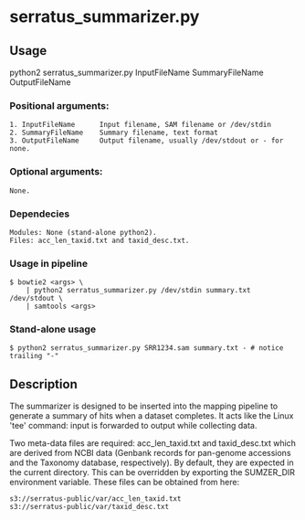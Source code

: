 # serratus_summarizer.py

## Usage

python2 serratus_summarizer.py InputFileName SummaryFileName OutputFileName
    
### Positional arguments:
    1. InputFileName      Input filename, SAM filename or /dev/stdin
    2. SummaryFileName    Summary filename, text format
    3. OutputFileName     Output filename, usually /dev/stdout or - for none.
    
### Optional arguments:
    None.
    
### Dependecies
    Modules: None (stand-alone python2).
	Files: acc_len_taxid.txt and taxid_desc.txt.

### Usage in pipeline

    $ bowtie2 <args> \
        | python2 serratus_summarizer.py /dev/stdin summary.txt /dev/stdout \
        | samtools <args>

### Stand-alone usage

    $ python2 serratus_summarizer.py SRR1234.sam summary.txt - # notice trailing "-"

## Description

The summarizer is designed to be inserted into the mapping pipeline to generate a summary of hits when a dataset completes. It acts like the Linux 'tee' command: input is forwarded to output while collecting data.

Two meta-data files are required: acc_len_taxid.txt and taxid_desc.txt which are derived from NCBI data (Genbank records for pan-genome accessions and the Taxonomy database, respectively). By default, they are expected in the current directory. This can be overridden by exporting the SUMZER_DIR environment variable. These files can be obtained from here:

    s3://serratus-public/var/acc_len_taxid.txt
    s3://serratus-public/var/taxid_desc.txt

